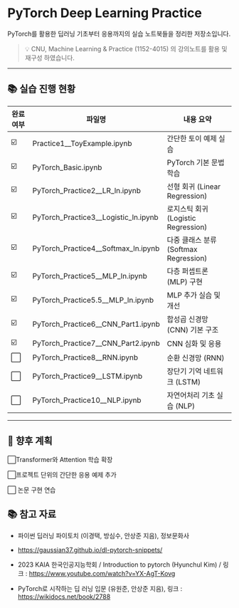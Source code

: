 #  PyTorch Deep Learning Practice

PyTorch를 활용한 딥러닝 기초부터 응용까지의 실습 노트북들을 정리한 저장소입니다.
> 💡 CNU, Machine Learning & Practice (1152-4015) 의 강의노트를 활용 및 재구성 하였습니다.

---

## 📚 실습 진행 현황

| 완료 여부 | 파일명 | 내용 요약 |
|-----------|--------|-----------|
| ☑️ | Practice1__ToyExample.ipynb | 간단한 토이 예제 실습 |
| ☑️ | PyTorch_Basic.ipynb | PyTorch 기본 문법 학습 |
| ☑️ | PyTorch_Practice2__LR_ln.ipynb | 선형 회귀 (Linear Regression) |
| ☑️ | PyTorch_Practice3__Logistic_ln.ipynb | 로지스틱 회귀 (Logistic Regression) |
| ☑️ | PyTorch_Practice4__Softmax_ln.ipynb | 다중 클래스 분류 (Softmax Regression) |
| ☑️ | PyTorch_Practice5__MLP_ln.ipynb | 다층 퍼셉트론 (MLP) 구현 |
| ☑️ | PyTorch_Practice5.5__MLP_ln.ipynb | MLP 추가 실습 및 개선 |
| ☑️ | PyTorch_Practice6__CNN_Part1.ipynb | 합성곱 신경망 (CNN) 기본 구조 |
| ☑️ | PyTorch_Practice7__CNN_Part2.ipynb | CNN 심화 및 응용 |
| ⬜ | PyTorch_Practice8__RNN.ipynb | 순환 신경망 (RNN) |
| ⬜ | PyTorch_Practice9__LSTM.ipynb | 장단기 기억 네트워크 (LSTM) |
| ⬜ | PyTorch_Practice10__NLP.ipynb | 자연어처리 기초 실습 (NLP) |

---

## 🚧 향후 계획

⬜Transformer와 Attention 학습 확장    

⬜프로젝트 단위의 간단한 응용 예제 추가  

⬜ 논문 구현 연습

## 📚 참고 자료

- 파이썬 딥러닝 파이토치 (이경택, 방심수, 안상준 지음), 정보문화사

- https://gaussian37.github.io/dl-pytorch-snippets/

- 2023 KAIA 한국인공지능학회 / Introduction to pytorch (Hyunchul Kim) / 링크 : https://www.youtube.com/watch?v=YX-AgT-Kovg

- PyTorch로 시작하는 딥 러닝 입문 (유원준, 안상준 지음), 링크 : https://wikidocs.net/book/2788